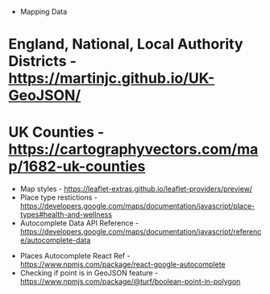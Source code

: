 - Mapping Data
# England, National, Local Authority Districts - https://martinjc.github.io/UK-GeoJSON/
# UK Counties - https://cartographyvectors.com/map/1682-uk-counties
- Map styles - https://leaflet-extras.github.io/leaflet-providers/preview/
- Place type restictions - https://developers.google.com/maps/documentation/javascript/place-types#health-and-wellness
- Autocomplete Data API Reference - https://developers.google.com/maps/documentation/javascript/reference/autocomplete-data
<!-- - Places Autocomplete React - https://tintef.github.io/react-google-places-autocomplete -->
- Places Autocomplete React Ref - https://www.npmjs.com/package/react-google-autocomplete
- Checking if point is in GeoJSON feature - https://www.npmjs.com/package/@turf/boolean-point-in-polygon